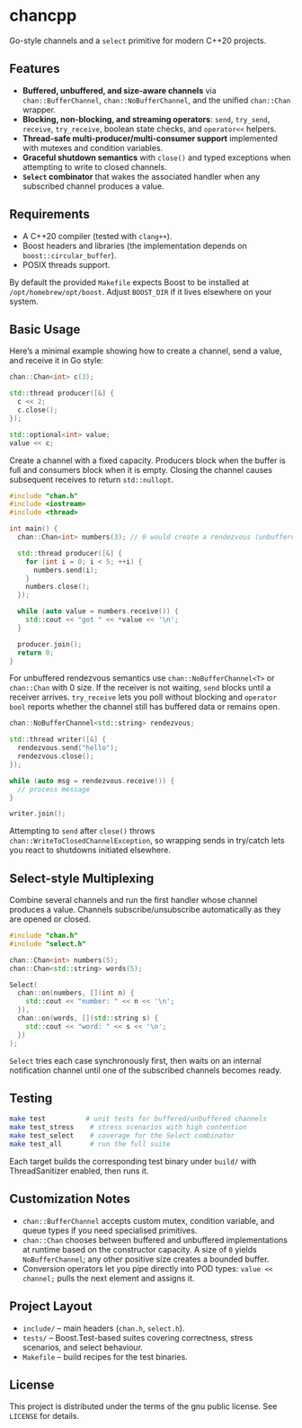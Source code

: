 # chancpp

Go-style channels and a `select` primitive for modern C++20 projects.

## Features
- **Buffered, unbuffered, and size-aware channels** via `chan::BufferChannel`, `chan::NoBufferChannel`, and the unified `chan::Chan` wrapper.
- **Blocking, non-blocking, and streaming operators**: `send`, `try_send`, `receive`, `try_receive`, boolean state checks, and `operator<<` helpers.
- **Thread-safe multi-producer/multi-consumer support** implemented with mutexes and condition variables.
- **Graceful shutdown semantics** with `close()` and typed exceptions when attempting to write to closed channels.
- **`Select` combinator** that wakes the associated handler when any subscribed channel produces a value.

## Requirements
- A C++20 compiler (tested with `clang++`).
- Boost headers and libraries (the implementation depends on `boost::circular_buffer`).
- POSIX threads support.

By default the provided `Makefile` expects Boost to be installed at `/opt/homebrew/opt/boost`. Adjust `BOOST_DIR` if it lives elsewhere on your system.

## Basic Usage

Here’s a minimal example showing how to create a channel, send a value, and receive it in Go style:
```cpp
chan::Chan<int> c(3);

std::thread producer([&] {
  c << 2;
  c.close();
});

std::optional<int> value;
value << c;
```

Create a channel with a fixed capacity. Producers block when the buffer is full and consumers block when it is empty. Closing the channel causes subsequent receives to return `std::nullopt`.

```cpp
#include "chan.h"
#include <iostream>
#include <thread>

int main() {
  chan::Chan<int> numbers(3); // 0 would create a rendezvous (unbuffered) channel

  std::thread producer([&] {
    for (int i = 0; i < 5; ++i) {
      numbers.send(i);
    }
    numbers.close();
  });

  while (auto value = numbers.receive()) {
    std::cout << "got " << *value << '\n';
  }

  producer.join();
  return 0;
}
```

For unbuffered rendezvous semantics use `chan::NoBufferChannel<T>` or `chan::Chan` with 0 size. If the receiver is not waiting, `send` blocks until a receiver arrives. `try_receive` lets you poll without blocking and `operator bool` reports whether the channel still has buffered data or remains open.

```cpp
chan::NoBufferChannel<std::string> rendezvous;

std::thread writer([&] {
  rendezvous.send("hello");
  rendezvous.close();
});

while (auto msg = rendezvous.receive()) {
  // process message
}

writer.join();
```

Attempting to `send` after `close()` throws `chan::WriteToClosedChannelException`, so wrapping sends in try/catch lets you react to shutdowns initiated elsewhere.

## Select-style Multiplexing

Combine several channels and run the first handler whose channel produces a value. Channels subscribe/unsubscribe automatically as they are opened or closed.

```cpp
#include "chan.h"
#include "select.h"

chan::Chan<int> numbers(5);
chan::Chan<std::string> words(5);

Select(
  chan::on(numbers, [](int n) {
    std::cout << "number: " << n << '\n';
  }),
  chan::on(words, [](std::string s) {
    std::cout << "word: " << s << '\n';
  })
);
```

`Select` tries each case synchronously first, then waits on an internal notification channel until one of the subscribed channels becomes ready.

## Testing

```bash
make test          # unit tests for buffered/unbuffered channels
make test_stress    # stress scenarios with high contention
make test_select    # coverage for the Select combinator
make test_all       # run the full suite
```

Each target builds the corresponding test binary under `build/` with ThreadSanitizer enabled, then runs it.

## Customization Notes
- `chan::BufferChannel` accepts custom mutex, condition variable, and queue types if you need specialised primitives.
- `chan::Chan` chooses between buffered and unbuffered implementations at runtime based on the constructor capacity. A size of `0` yields `NoBufferChannel`; any other positive size creates a bounded buffer.
- Conversion operators let you pipe directly into POD types: `value << channel;` pulls the next element and assigns it.

## Project Layout
- `include/` – main headers (`chan.h`, `select.h`).
- `tests/` – Boost.Test-based suites covering correctness, stress scenarios, and select behaviour.
- `Makefile` – build recipes for the test binaries.

## License

This project is distributed under the terms of the gnu public license. See `LICENSE` for details.
